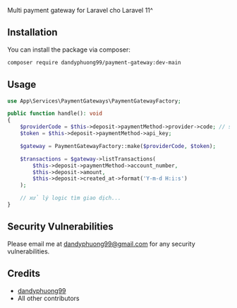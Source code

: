 Multi payment gateway for Laravel cho Laravel 11^

## Installation

You can install the package via composer:

```bash
composer require dandyphuong99/payment-gateway:dev-main
```

## Usage

```php
use App\Services\PaymentGateways\PaymentGatewayFactory;

public function handle(): void
{
    $providerCode = $this->deposit->paymentMethod->provider->code; // sepay, dvsteam
    $token = $this->deposit->paymentMethod->api_key;

    $gateway = PaymentGatewayFactory::make($providerCode, $token);

    $transactions = $gateway->listTransactions(
        $this->deposit->paymentMethod->account_number,
        $this->deposit->amount,
        $this->deposit->created_at->format('Y-m-d H:i:s')
    );

    // xử lý logic tìm giao dịch...
}

```

## Security Vulnerabilities

Please email me at dandyphuong99@gmail.com for any security vulnerabilities.

## Credits

- [dandyphuong99](https://github.com/dandyphuong99)
- All other contributors

